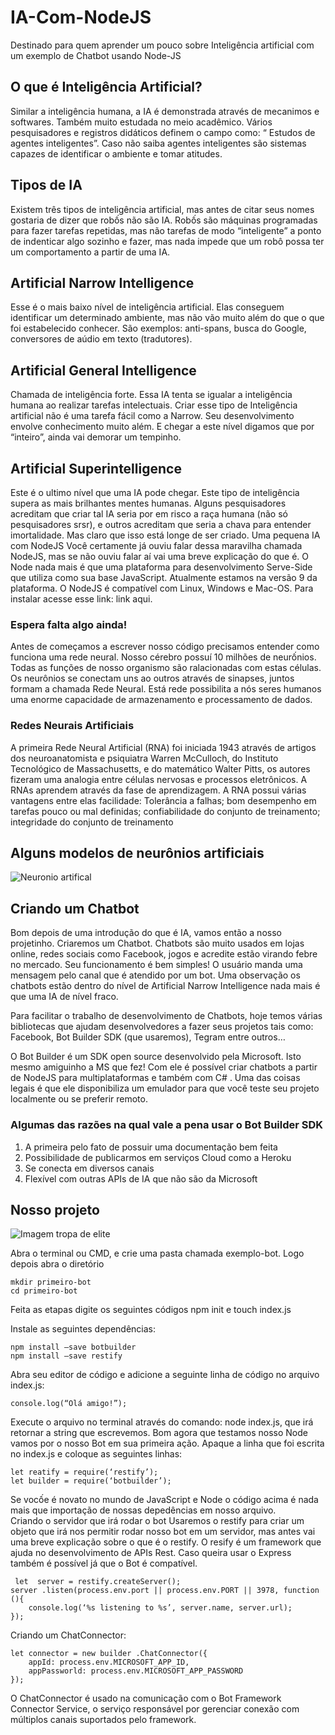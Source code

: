 # IA-Com-NodeJS
Destinado para quem aprender um pouco sobre Inteligência artificial com um exemplo de Chatbot usando Node-JS

## O que é Inteligência Artificial?
Similar a inteligência humana, a IA é demonstrada através de mecanimos e softwares. Também muito estudada no meio acadêmico. Vários pesquisadores e registros didáticos definem o campo como: “ Estudos de agentes inteligentes”. Caso não saiba agentes inteligentes são sistemas capazes de identificar o ambiente e tomar atitudes. 

## Tipos de IA
 Existem três tipos de inteligência artificial, mas antes de citar seus nomes gostaria de dizer que robốs não são IA. Robốs são máquinas programadas para fazer tarefas repetidas, mas não tarefas de modo “inteligente” a ponto de indenticar algo sozinho e fazer, mas nada impede que um robô possa ter um comportamento a partir de uma IA.
   
## Artificial Narrow Intelligence
Esse é o mais baixo nível de inteligência artificial. Elas conseguem identificar um determinado ambiente, mas não vão muito além do que o que foi estabelecido conhecer. São exemplos: anti-spans, busca do Google, conversores de aúdio em texto (tradutores). 
## Artificial General Intelligence
 Chamada de inteligência forte. Essa IA tenta se igualar a inteligência humana ao realizar tarefas intelectuais. Criar esse tipo de Inteligência artificial não é uma tarefa fácil como a Narrow. Seu desenvolvimento envolve conhecimento muito além. E chegar a este nível digamos que por “inteiro”, ainda vai demorar um tempinho. 
## Artificial Superintelligence
 Este é o ultimo nível que uma IA pode chegar. Este tipo de inteligência supera as mais brilhantes mentes humanas. Alguns pesquisadores acreditam que criar tal IA seria por em risco a raça humana (não só pesquisadores srsr), e outros acreditam que seria a chava para entender imortalidade. Mas claro que isso está longe de ser criado. 
Uma pequena IA com NodeJS
  Você certamente já ouviu falar dessa maravilha chamada NodeJS, mas se não ouviu falar aí vai uma breve explicação do que é. O Node nada mais é que uma plataforma para desenvolvimento Serve-Side que utiliza como sua base JavaScript. Atualmente estamos na versão 9 da plataforma. O NodeJS é compatível com Linux, Windows e Mac-OS. Para instalar acesse esse link: link aqui.   


### Espera falta algo ainda!
 Antes de começamos a escrever nosso código precisamos entender como funciona uma rede neural.  Nosso cérebro possuí 10 milhões de neurốnios. Todas as funções de nosso organismo são ralacionadas com estas células. Os neurônios se conectam uns ao outros através de sinapses, juntos formam a chamada Rede Neural. Está rede possibilita a nós seres humanos uma enorme capacidade de armazenamento e processamento de dados.
 
  
### Redes Neurais Artificiais
 A primeira Rede Neural Artificial (RNA) foi iniciada 1943 através de artigos dos neuroanatomista e psiquiatra Warren McCulloch, do Instituto Tecnológico de Massachusetts, e do matemático Walter Pitts, os autores fizeram uma analogia entre células nervosas e processos eletrônicos. A RNAs aprendem através da fase de aprendizagem. A RNA possui várias vantagens entre elas facilidade:
Tolerância a falhas; 
bom desempenho em tarefas pouco ou mal definidas;
confiabilidade do conjunto de treinamento;
integridade do conjunto de treinamento

   
## Alguns modelos de neurônios artificiais

![Neuronio artifical](http://www.cerebromente.org.br/n05/tecnologia/image11.gif)

## Criando um Chatbot
Bom depois de uma introdução do que é IA, vamos então a nosso projetinho. Criaremos um Chatbot. Chatbots são muito usados em lojas online, redes sociais como Facebook, jogos e acredite estão virando febre no mercado. Seu funcionamento é bem simples! O usuário manda uma mensagem pelo canal que é atendido por um bot. Uma observação os chatbots estão dentro do nível de Artificial Narrow Intelligence nada mais é que uma IA de nível fraco.    

Para facilitar o trabalho de desenvolvimento de Chatbots, hoje temos várias bibliotecas que ajudam desenvolvedores a fazer seus projetos tais como: Facebook, Bot Builder SDK (que usaremos), Tegram entre outros… 

O Bot Builder é um SDK open source desenvolvido pela Microsoft. Isto mesmo amiguinho a MS que fez! Com ele é possível criar chatbots a partir de NodeJS para multiplataformas e também com C# . Uma das coisas legais é que ele disponibiliza um emulador para que você teste seu projeto localmente ou se preferir remoto.  

### Algumas das razões na qual vale a pena usar o Bot Builder SDK
1. A primeira pelo fato de possuir uma documentação bem feita 
2. Possibilidade de publicarmos em serviços Cloud como a Heroku
3. Se conecta em diversos canais 
4. Flexível com outras APIs de IA que não são da Microsoft

## Nosso projeto 
![Imagem tropa de elite](http://geradormemes.com/media/created/sbaqiy.jpg)

Abra o terminal ou CMD, e crie uma pasta chamada exemplo-bot. Logo depois abra o diretório

```
mkdir primeiro-bot
cd primeiro-bot
```
Feita as etapas digite os seguintes códigos npm init e touch index.js



Instale as seguintes dependências: 
```
npm install –save botbuilder 
npm install –save restify 
```
Abra seu editor de código e adicione a seguinte linha de código no arquivo index.js:
```
console.log(“Olá amigo!”);
```
Execute o arquivo no terminal através do comando: node index.js, que irá retornar a string que escrevemos.
Bom agora que testamos nosso Node vamos por o nosso Bot em sua primeira ação. Apaque a linha que foi escrita no index.js e coloque as seguintes linhas:
```
let reatify = require(‘restify’); 
let builder = require(‘botbuilder’);
```
 Se vocốe é novato no mundo de JavaScript e Node o código acima é nada mais que importação de nossas depedências em nosso arquivo.  
Criando o servidor que irá rodar o bot
  Usaremos o restify para criar um objeto que irá nos permitir rodar nosso bot em um servidor, mas antes vai uma breve explicação sobre o que é o restify. O resify é um framework que ajuda no desenvolvimento de APIs Rest. Caso queira usar o Express também é possível já que o Bot é compatível. 
  
``` 
 let  server = restify.createServer();
server .listen(process.env.port || process.env.PORT || 3978, function (){
	console.log(‘%s listening to %s’, server.name, server.url);
});
```
Criando um ChatConnector:

```
let connector = new builder .ChatConnector({
	appId: process.env.MICROSOFT_APP_ID,
	appPassworld: process.env.MICROSOFT_APP_PASSWORD
});
```
 O ChatConnector é usado na comunicação com o Bot Framework Connector Service, o serviço responsável por gerenciar conexão com múltiplos canais suportados pelo framework.
